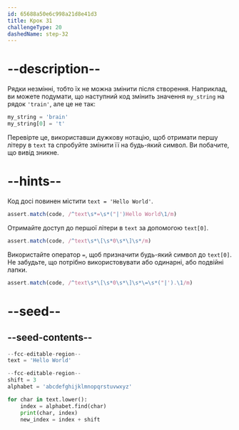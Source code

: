```yaml
---
id: 65688a50e6c998a21d8e41d3
title: Крок 31
challengeType: 20
dashedName: step-32
---
```


# --description--

Рядки незмінні, тобто їх не можна змінити після створення. Наприклад, ви можете подумати, що наступний код змінить значення `my_string` на рядок `'train'`, але це не так:

```py
my_string = 'brain'
my_string[0] = 't'
```

Перевірте це, використавши дужкову нотацію, щоб отримати першу літеру в `text` та спробуйте змінити її на будь-який символ. Ви побачите, що вивід зникне.

# --hints--

Код досі повинен містити `text = 'Hello World'`.

```js
assert.match(code, /^text\s*=\s*("|')Hello World\1/m)
```

Отримайте доступ до першої літери в `text` за допомогою `text[0]`.

```js
assert.match(code, /^text\s*\[\s*0\s*\]\s*/m)
```

Використайте оператор `=`, щоб призначити будь-який символ до `text[0]`. Не забудьте, що потрібно використовувати або одинарні, або подвійні лапки.

```js
assert.match(code, /^text\s*\[\s*0\s*\]\s*\=\s*("|').\1/m)
```

# --seed--

## --seed-contents--

```py
--fcc-editable-region--
text = 'Hello World'

--fcc-editable-region--
shift = 3
alphabet = 'abcdefghijklmnopqrstuvwxyz'

for char in text.lower():
    index = alphabet.find(char)
    print(char, index)
    new_index = index + shift

```
